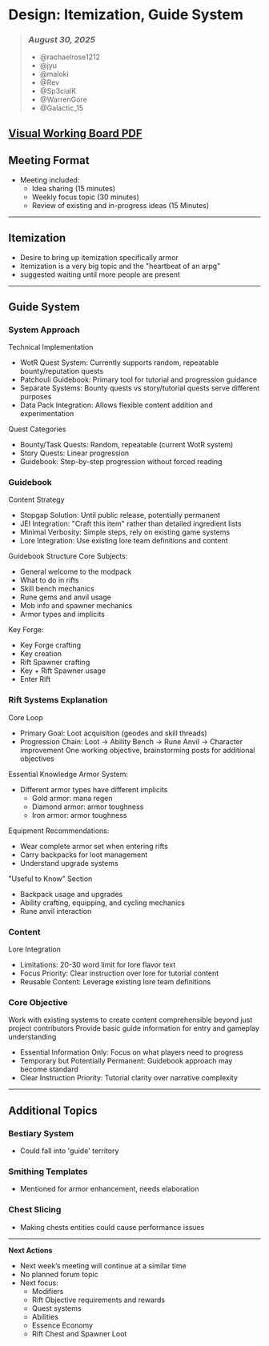 # Design: Itemization, Guide System

> ### _August 30, 2025_
> - @rachaelrose1212
> - @jyu
> - @maloki
> - @Rev
> - @Sp3cialK
> - @WarrenGore
> - @Galactic_15

## [Visual Working Board PDF](/other-files/meeting-notes/Visual-Working-Board-8-30-25.pdf)

## Meeting Format
- Meeting included:
  - Idea sharing (15 minutes)
  - Weekly focus topic (30 minutes)
  - Review of existing and in-progress ideas (15 Minutes)

---

## Itemization
- Desire to bring up itemization specifically armor
- Itemization is a very big topic and the "heartbeat of an arpg"
- suggested waiting until more people are present

---

## Guide System

### System Approach
Technical Implementation
- WotR Quest System: Currently supports random, repeatable bounty/reputation quests
- Patchouli Guidebook: Primary tool for tutorial and progression guidance
- Separate Systems: Bounty quests vs story/tutorial quests serve different purposes
- Data Pack Integration: Allows flexible content addition and experimentation

Quest Categories
- Bounty/Task Quests: Random, repeatable (current WotR system)
- Story Quests: Linear progression
- Guidebook: Step-by-step progression without forced reading

### Guidebook
Content Strategy
- Stopgap Solution: Until public release, potentially permanent
- JEI Integration: "Craft this item" rather than detailed ingredient lists
- Minimal Verbosity: Simple steps, rely on existing game systems
- Lore Integration: Use existing lore team definitions and content

Guidebook Structure
Core Subjects:
- General welcome to the modpack
- What to do in rifts
- Skill bench mechanics
- Rune gems and anvil usage
- Mob info and spawner mechanics
- Armor types and implicits

Key Forge:
- Key Forge crafting
- Key creation
- Rift Spawner crafting
- Key + Rift Spawner usage
- Enter Rift

### Rift Systems Explanation
Core Loop
- Primary Goal: Loot acquisition (geodes and skill threads)
- Progression Chain: Loot → Ability Bench → Rune Anvil → Character improvement
One working objective, brainstorming posts for additional objectives

Essential Knowledge
Armor System:
- Different armor types have different implicits
    - Gold armor: mana regen
    - Diamond armor: armor toughness
    - Iron armor: armor toughness

Equipment Recommendations:
- Wear complete armor set when entering rifts
- Carry backpacks for loot management
- Understand upgrade systems

"Useful to Know" Section
- Backpack usage and upgrades
- Ability crafting, equipping, and cycling mechanics
- Rune anvil interaction

### Content
Lore Integration
- Limitations: 20-30 word limit for lore flavor text
- Focus Priority: Clear instruction over lore for tutorial content
- Reusable Content: Leverage existing lore team definitions

### Core Objective
Work with existing systems to create content comprehensible beyond just project contributors
Provide basic guide information for entry and gameplay understanding
- Essential Information Only: Focus on what players need to progress
- Temporary but Potentially Permanent: Guidebook approach may become standard
- Clear Instruction Priority: Tutorial clarity over narrative complexity

---

## Additional Topics

### Bestiary System
- Could fall into 'guide' territory

### Smithing Templates
- Mentioned for armor enhancement, needs elaboration

### Chest Slicing
- Making chests entities could cause performance issues


---

**Next Actions**
- Next week’s meeting will continue at a similar time
- No planned forum topic
- Next focus: 
    - Modifiers
    - Rift Objective requirements and rewards
    - Quest systems
    - Abilities
    - Essence Economy
    - Rift Chest and Spawner Loot